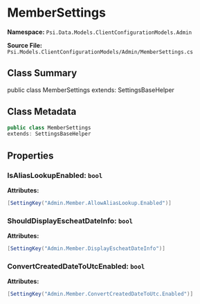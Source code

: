 # MemberSettings

**Namespace:** `Psi.Data.Models.ClientConfigurationModels.Admin`

**Source File:** `Psi.Models.ClientConfigurationModels/Admin/MemberSettings.cs`

## Class Summary

public class MemberSettings
extends: SettingsBaseHelper

## Class Metadata

```typescript
public class MemberSettings
extends: SettingsBaseHelper
```

## Properties

### IsAliasLookupEnabled: `bool`

**Attributes:**
```csharp
[SettingKey("Admin.Member.AllowAliasLookup.Enabled")]
```

### ShouldDisplayEscheatDateInfo: `bool`



**Attributes:**
```csharp
[SettingKey("Admin.Member.DisplayEscheatDateInfo")]
```

### ConvertCreatedDateToUtcEnabled: `bool`



**Attributes:**
```csharp
[SettingKey("Admin.Member.ConvertCreatedDateToUtc.Enabled")]
```
